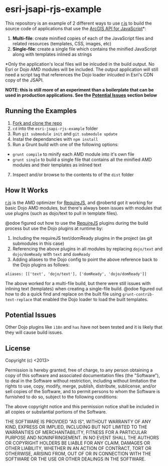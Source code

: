 esri-jsapi-rjs-example
======================
This repository is an example of 2 different ways to use [r.js](http://requirejs.org/docs/optimization.html) to build the source code of applications that use the [ArcGIS API for JavaScript](https://developers.arcgis.com/en/javascript/)*:
  1. **Multi-file**: create minified copies of each of the JavaScript files and related resources (templates, CSS, images, etc)
  2. **Single-file**: create a single file which contains the minified JavaScript along with templates inlined as strings


*Only the application's local files will be inlcuded in the build output. No Esri or Dojo AMD modules will be included. The output application will still need a script tag that references the Dojo loader inlcuded in Esri's CDN copy of the JSAPI.

**NOTE: this is still more of an experiment than a boilerplate that can be used in production applications. See the [Potential Issues](#potential-issues) section below**

## Running the Examples
1. [Fork and clone the repo](https://help.github.com/articles/fork-a-repo)
2. `cd` into the `esri-jsapi-rjs-example` folder
4. Run `git submodule init` and `git submodule update`
5. Instal the dependancies with `npm install`
6. Run a Grunt build with one of the following options:
  * `grunt compile` to minify each AMD module into it's own file
  * `grunt single` to build a single file that contains all the minified AMD modules and their templates as inlined text
7. Inspect and/or browse to the contents to of the `dist` folder

## How It Works
[r.js](http://requirejs.org/docs/optimization.html) is the AMD optimizer for [RequireJS](http://requirejs.org/), and @robertd got it working for basic Dojo AMD modules, but there's always been issues with modules that use plugins (such as dojo/text to pull in template files).

@odoe figured out how to use the [RequireJS](http://requirejs.org/) plugins during the build process but use the Dojo plugins at runtime by:
  1. Including the requireJS text/domReady plugins in the project (as git submodules in this case)
  2. Referencing the above plugins in all modules by replacing `dojo/text` and `dojo/domReady` with `text` and `domReady`
  3. Adding aliases to the Dojo config to point the above reference back to the Dojo plugins as follows:
```
aliases: [['text', 'dojo/text'], ['domReady', 'dojo/domReady']]
```

The above worked for a multi-file build, but there were still issues with inlining text (templates) when creating a single-file build. @odoe figured out how to do a quick find and replace on the built file using `grunt-contrib-text-replace` that enabled the Dojo loader to load the built templates.

## Potential Issues
Other Dojo plugins like `i18n` and `has` have not been tested and it is likely that they will cause build issues.

## License

Copyright (c) <2013> <Robert Djurasaj>

Permission is hereby granted, free of charge, to any person obtaining a copy
of this software and associated documentation files (the "Software"), to deal
in the Software without restriction, including without limitation the rights
to use, copy, modify, merge, publish, distribute, sublicense, and/or sell
copies of the Software, and to permit persons to whom the Software is
furnished to do so, subject to the following conditions:

The above copyright notice and this permission notice shall be included in
all copies or substantial portions of the Software.

THE SOFTWARE IS PROVIDED "AS IS", WITHOUT WARRANTY OF ANY KIND, EXPRESS OR
IMPLIED, INCLUDING BUT NOT LIMITED TO THE WARRANTIES OF MERCHANTABILITY,
FITNESS FOR A PARTICULAR PURPOSE AND NONINFRINGEMENT. IN NO EVENT SHALL THE
AUTHORS OR COPYRIGHT HOLDERS BE LIABLE FOR ANY CLAIM, DAMAGES OR OTHER
LIABILITY, WHETHER IN AN ACTION OF CONTRACT, TORT OR OTHERWISE, ARISING FROM,
OUT OF OR IN CONNECTION WITH THE SOFTWARE OR THE USE OR OTHER DEALINGS IN
THE SOFTWARE.